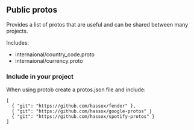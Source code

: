 ## Public protos

Provides a list of protos that are useful and can be shared between many projects.

Includes:
 
 * internaional/country\_code.proto
 * internaional/currency.proto

### Include in your project

When using protob create a protos.json file and include:

    [
      { "git": "https://github.com/hassox/fender" },
      { "git": "https://github.com/hassox/google-protos" }
      { "git": "https://github.com/hassox/spotify-protos" }
    ]

